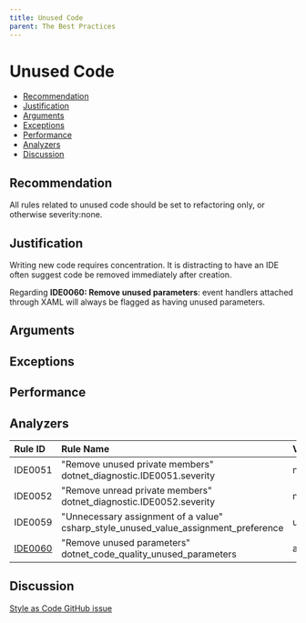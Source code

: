 ```yaml
---
title: Unused Code
parent: The Best Practices
---
```


# Unused Code

* [Recommendation](#recommendation)
* [Justification](#justification)
* [Arguments](#arguments)
* [Exceptions](#exceptions)
* [Performance](#performance)
* [Analyzers](#analyzers)
* [Discussion](#discussion)

## Recommendation

All rules related to unused code should be set to refactoring only, or otherwise severity:none.

## Justification

Writing new code requires concentration. It is distracting to have an IDE often suggest code be removed immediately after creation.

Regarding **IDE0060: Remove unused parameters**: event handlers attached through XAML will always be flagged as having unused parameters.

## Arguments



## Exceptions



## Performance



## Analyzers

| Rule ID | Rule Name | Value
|:-|:-|:-|
| IDE0051 | "Remove unused private members"<br>dotnet_diagnostic.IDE0051.severity | none
| IDE0052 | "Remove unread private members"<br>dotnet_diagnostic.IDE0052.severity | none
| IDE0059 | "Unnecessary assignment of a value"<br>csharp_style_unused_value_assignment_preference | unused_local_variable:refactoring
| [IDE0060][1] | "Remove unused parameters"<br>dotnet_code_quality_unused_parameters | all:refactoring |

[1]: https://docs.microsoft.com/en-us/visualstudio/ide/editorconfig-language-conventions?#net-code-quality-settings

## Discussion

[Style as Code GitHub issue](https://github.com/kmgallahan/Style-as-Code/issues/2)